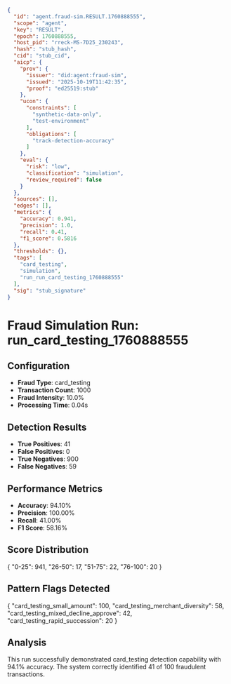 ```json
{
  "id": "agent.fraud-sim.RESULT.1760888555",
  "scope": "agent",
  "key": "RESULT",
  "epoch": 1760888555,
  "host_pid": "rreck-MS-7D25_230243",
  "hash": "stub_hash",
  "cid": "stub_cid",
  "aicp": {
    "prov": {
      "issuer": "did:agent:fraud-sim",
      "issued": "2025-10-19T11:42:35",
      "proof": "ed25519:stub"
    },
    "ucon": {
      "constraints": [
        "synthetic-data-only",
        "test-environment"
      ],
      "obligations": [
        "track-detection-accuracy"
      ]
    },
    "eval": {
      "risk": "low",
      "classification": "simulation",
      "review_required": false
    }
  },
  "sources": [],
  "edges": [],
  "metrics": {
    "accuracy": 0.941,
    "precision": 1.0,
    "recall": 0.41,
    "f1_score": 0.5816
  },
  "thresholds": {},
  "tags": [
    "card_testing",
    "simulation",
    "run_run_card_testing_1760888555"
  ],
  "sig": "stub_signature"
}
```

# Fraud Simulation Run: run_card_testing_1760888555

## Configuration
- **Fraud Type**: card_testing
- **Transaction Count**: 1000
- **Fraud Intensity**: 10.0%
- **Processing Time**: 0.04s

## Detection Results
- **True Positives**: 41
- **False Positives**: 0
- **True Negatives**: 900
- **False Negatives**: 59

## Performance Metrics
- **Accuracy**: 94.10%
- **Precision**: 100.00%
- **Recall**: 41.00%
- **F1 Score**: 58.16%

## Score Distribution
{
  "0-25": 941,
  "26-50": 17,
  "51-75": 22,
  "76-100": 20
}

## Pattern Flags Detected
{
  "card_testing_small_amount": 100,
  "card_testing_merchant_diversity": 58,
  "card_testing_mixed_decline_approve": 42,
  "card_testing_rapid_succession": 20
}

## Analysis
This run successfully demonstrated card_testing detection capability with 94.1% accuracy.
The system correctly identified 41 of 100 fraudulent transactions.
